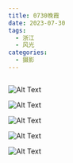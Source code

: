 ```yaml
---
title: 0730晚霞
date: 2023-07-30
tags:
  - 浙江
  - 风光
categories:
  - 摄影
---
```


<img src="https://www.ohpooh.space/%E6%91%84%E5%BD%B1%2F20230730%E6%99%9A%E9%9C%9E%2Fhaou-1034532.jpg" alt="">

<!-- more -->

![Alt Text](https://www.ohpooh.space/%E6%91%84%E5%BD%B1%2F20230730%E6%99%9A%E9%9C%9E%2Fhaou-1034356.jpg)

![Alt Text](https://www.ohpooh.space/%E6%91%84%E5%BD%B1%2F20230730%E6%99%9A%E9%9C%9E%2Fhaou-1034516.jpg)

![Alt Text](https://www.ohpooh.space/%E6%91%84%E5%BD%B1%2F20230730%E6%99%9A%E9%9C%9E%2Fhaou-1034596.jpg)

![Alt Text](https://www.ohpooh.space/%E6%91%84%E5%BD%B1%2F20230730%E6%99%9A%E9%9C%9E%2Fhaou-1034612.jpg)

![Alt Text](https://www.ohpooh.space/%E6%91%84%E5%BD%B1%2F20230730%E6%99%9A%E9%9C%9E%2Fhaou-1034628.jpg)
